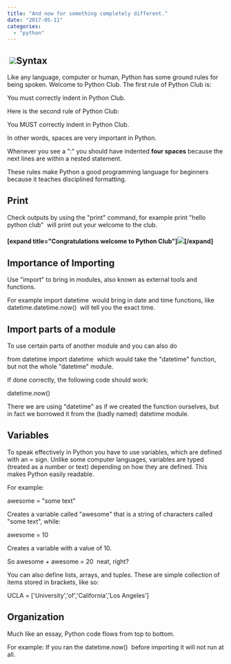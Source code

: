 ```yaml
---
title: "And now for something completely different."
date: "2017-05-11"
categories: 
  - "python"
---
```


##  [![](images/somethingDifferent-e1516153285486.png)](https://sandbox.idre.ucla.edu/sandbox/wp-content/uploads/2018/01/somethingDifferent-e1516153285486.png)Syntax

Like any language, computer or human, Python has some ground rules for being spoken. Welcome to Python Club. The first rule of Python Club is:

You must correctly indent in Python Club.

Here is the second rule of Python Club:

You MUST correctly indent in Python Club.

In other words, spaces are very important in Python.

Whenever you see a ":" you should have indented **four spaces** because the next lines are within a nested statement.

These rules make Python a good programming language for beginners because it teaches disciplined formatting.

## Print

Check outputs by using the "print" command, for example print "hello python club"  will print out your welcome to the club.

#### \[expand title="Congratulations welcome to Python Club"\][![](images/python_club-226x300.png)](https://sandbox.idre.ucla.edu/sandbox/wp-content/uploads/2017/05/python_club.png)\[/expand\]

## Importance of Importing

Use "import" to bring in modules, also known as external tools and functions.

For example import datetime  would bring in date and time functions, like datetime.datetime.now()  will tell you the exact time.

## Import parts of a module

To use certain parts of another module and you can also do

from datetime import datetime  which would take the "datetime" function, but not the whole "datetime" module.

If done correctly, the following code should work:

datetime.now()

There we are using "datetime" as if we created the function ourselves, but in fact we borrowed it from the (badly named) datetime module.

## Variables

To speak effectively in Python you have to use variables, which are defined with an = sign. Unlike some computer languages, variables are typed (treated as a number or text) depending on how they are defined. This makes Python easily readable.

For example:

awesome = "some text"

Creates a variable called "awesome" that is a string of characters called "some text", while:

awesome = 10

Creates a variable with a value of 10.

So awesome + awesome = 20  neat, right?

You can also define lists, arrays, and tuples. These are simple collection of items stored in brackets, like so:

UCLA = \['University','of','California','Los Angeles'\]

## Organization

Much like an essay, Python code flows from top to bottom.

For example: If you ran the datetime.now()  before importing it will not run at all.
